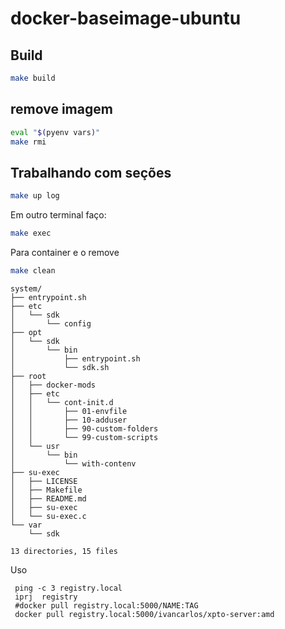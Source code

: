 # docker-baseimage-ubuntu

## Build
```bash
make build
```

## remove imagem
```bash
eval "$(pyenv vars)"
make rmi
```

## Trabalhando com seções

```bash
make up log
```

Em outro terminal faço:

```bash
make exec
```

Para container e o remove
```bash
make clean
```

```text
system/
├── entrypoint.sh
├── etc
│   └── sdk
│       └── config
├── opt
│   └── sdk
│       └── bin
│           ├── entrypoint.sh
│           └── sdk.sh
├── root
│   ├── docker-mods
│   ├── etc
│   │   └── cont-init.d
│   │       ├── 01-envfile
│   │       ├── 10-adduser
│   │       ├── 90-custom-folders
│   │       └── 99-custom-scripts
│   └── usr
│       └── bin
│           └── with-contenv
├── su-exec
│   ├── LICENSE
│   ├── Makefile
│   ├── README.md
│   ├── su-exec
│   └── su-exec.c
└── var
    └── sdk

13 directories, 15 files
```

Uso
```
 ping -c 3 registry.local
 iprj  registry
 #docker pull registry.local:5000/NAME:TAG
 docker pull registry.local:5000/ivancarlos/xpto-server:amd
```
